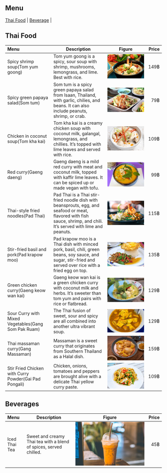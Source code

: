 ## Menu

[Thai Food](#thai-food) | [Beverage](#beverage) |

## Thai Food
|          Menu               |           Description            | Figure |Price  |
|:----------------------------|----------------------------------|--------|------:|
|  Spicy shrimp soup(Tom yum goong)    | Tom yum goong is a spicy, sour soup with shrimp, mushrooms, lemongrass, and lime. Best with rice. |![Tom yum goong](images/thai-food-images/Thai-1.jpg)|    149฿     |
|  Spicy green papaya salad(Som tum)   | Som tum is a spicy green papaya salad from Isaan, Thailand, with garlic, chilies, and beans. It can also include peanuts, shrimp, or crab. |![Som tum](images/thai-food-images/Thai-2.jpg) |    79฿    |
|  Chicken in coconut soup(Tom kha kai)| Tom kha kai is a creamy chicken soup with coconut milk, galangal, lemongrass, and chillies. It’s topped with lime leaves and served with rice. |![Tom kha kai](images/thai-food-images/Thai-3.jpg) |    109฿     |
|  Red curry(Gaeng daeng)              | Gaeng daeng is a mild red curry with meat and coconut milk, topped with kaffir lime leaves. It can be spiced up or made vegan with tofu. |![Gaeng daeng](images/thai-food-images/Thai-4.jpg) |    99฿    |
|  Thai-style fried noodles(Pad Thai)  | Pad Thai is a Thai stir-fried noodle dish with beansprouts, egg, and seafood or meat, flavored with fish sauce, shrimp, and chili. It’s served with lime and peanuts. |![Pad Thai](images/thai-food-images/Thai-5.jpg) |    115฿    |
|  Stir-fried basil and pork(Pad krapow moo) | Pad krapow moo is a Thai dish with minced pork, basil, chili, green beans, soy sauce, and sugar, stir-fried and served over rice with a fried egg on top. |![Pad krapow moo](images/thai-food-images/Thai-6.jpg) | 135฿ |
|  Green chicken curry(Gaeng keow wan kai)   | Gaeng keow wan kai is a green chicken curry with coconut milk and herbs. It’s sweeter than tom yum and pairs with rice or flatbread. |![Gaeng keow wan kai](images/thai-food-images/Thai-7.jpg) | 129฿ |
|  Sour Curry with Mixed Vegetables(Gang Som Pak Ruam) | The Thai fusion of sweet, sour and spicy are all combined into another ultra vibrant soup. |![Gang Som Pak Ruam](images/thai-food-images/Thai-8.jpg) | 129฿ |
|  Thai massaman curry(Gang Massaman) | Massaman is a sweet curry that originates from Southern Thailand as a Halal dish. |![Gang Massaman](images/thai-food-images/Thai-9.jpg) | 159฿ |
|  Stir Fried Chicken with Curry Powder(Gai Pad Pongali) | Chicken, onions, tomatoes and peppers are brought alive with a delicate Thai yellow curry paste. |![Gai Pad Pongali](images/thai-food-images/Thai-10.jpg) | 109฿ |

## Beverages
|          Menu               |           Description            | Figure |Price  |
|:----------------------------|----------------------------------|--------|------:|
|Iced Thai Tea                |Sweet and creamy Thai tea with a blend of spices, served chilled. | ![Thai-Tea](images/beverages/Thai-Tea.jpg) | 45฿ |